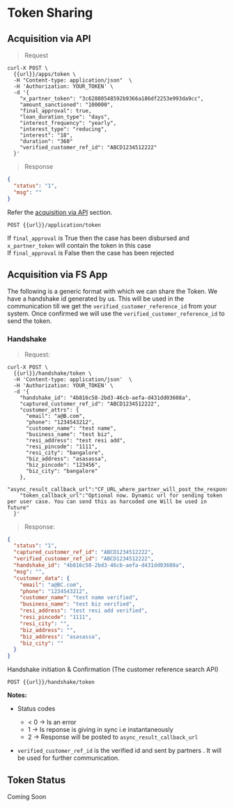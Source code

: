 # Token Sharing

## Acquisition via API

> Request

```shell
curl-X POST \
  {{url}}/apps/token \
  -H "Content-type: application/json"  \
  -H 'Authorization: YOUR_TOKEN' \
  -d '{
    "x_partner_token": "3c62880548592b9366a186df2253e993da9cc",
    "amount_sanctioned": "100000",
    "final_approval": true,
    "loan_duration_type": "days",
    "interest_frequency": "yearly",
    "interest_type": "reducing",
    "interest": "18",
    "duration": "360"
    "verified_customer_ref_id": "ABCD1234512222"
  }'
```

> Response

```json
{
  "status": "1",
  "msg": ""
}
```

Refer the [acquisition via API](#acquisition) section.

`POST {{url}}/application/token`

<aside class="notice">
If <code>final_approval</code> is True then the case has been disbursed and <code>x_partner_token</code> will contain the token in this case
</aside>
<aside class="notice">
If <code>final_approval</code> is False then the case has been rejected
</aside>

## Acquisition via FS App

The following is a generic format with which we can share the Token. We have a handshake id generated by us. This will be used in the communication till we get the <code>verified_customer_reference_id</code> from your system. Once confirmed we will use the
<code>verified_customer_reference_id</code> to send the token.

### Handshake

> Request:

```shell
curl-X POST \
  {{url}}/handshake/token \
  -H 'Content-type: application/json'  \
  -H 'Authorization: YOUR_TOKEN' \
  -d '{
    "handshake_id": "4b816c58-2bd3-46cb-aefa-d431dd03608a",
    "captured_customer_ref_id": "ABCD1234512222",
    "customer_attrs": {
      "email": "a@B.com",
      "phone": "1234543212",
      "customer_name": "test name",
      "business_name": "test biz",
      "resi_address": "test resi add",
      "resi_pincode": "1111",
      "resi_city": "bangalore",
      "biz_address": "asasassa",
      "biz_pincode": "123456",
      "biz_city": "bangalore"
    },
    "async_result_callback_url":"CF_URL_where_partner_will_post_the_response_incase_it_cant_give_response_in_sync",
    "token_callback_url":"Optional now. Dynamic url for sending token per user case. You can send this as harcoded one Will be used in future"
  }'
```

> Response:

```json
{
  "status": "1",
  "captured_customer_ref_id": "ABCD1234512222",
  "verified_customer_ref_id": "ABCD1234512222",
  "handshake_id": "4b816c58-2bd3-46cb-aefa-d431dd03608a",
  "msg": "",
  "customer_data": {
    "email": "a@BC.com",
    "phone": "1234543212",
    "customer_name": "test name verified",
    "business_name": "test biz verified",
    "resi_address": "test resi add verified",
    "resi_pincode": "1111",
    "resi_city": "",
    "biz_address": "",
    "biz_address": "asasassa",
    "biz_city": ""
  }
}
```

Handshake initiation & Confirmation (The customer reference search API)

`POST {{url}}/handshake/token`

**Notes:**

* Status codes

  * < 0 → Is an error
  * 1 → Is reponse is giving in sync i.e instantaneously
  * 2 → Response will be posted to `async_result_callback_url`

* `verified_customer_ref_id` is the verified id and sent by partners . It will be used for further communication.

## Token Status

Coming Soon
